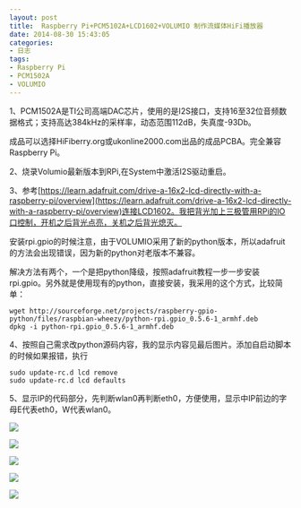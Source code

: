 ```yaml
---
layout: post
title: 	Raspberry Pi+PCM5102A+LCD1602+VOLUMIO 制作流媒体HiFi播放器
date: 2014-08-30 15:43:05
categories:
- 日志
tags:
- Raspberry Pi
- PCM1502A
- VOLUMIO
---
```


   
1、PCM1502A是TI公司高端DAC芯片，使用的是I2S接口，支持16至32位音频数据格式；支持高达384kHz的采样率，动态范围112dB，失真度-93Db。

成品可以选择HiFiberry.org或ukonline2000.com出品的成品PCBA。完全兼容Raspberry Pi。

2、烧录Volumio最新版本到RPi,在System中激活I2S驱动重启。

3、参考[https://learn.adafruit.com/drive-a-16x2-lcd-directly-with-a-raspberry-pi/overview](https://learn.adafruit.com/drive-a-16x2-lcd-directly-with-a-raspberry-pi/overview)连接LCD1602。我把背光加上三极管用RPi的IO口控制，开机之后背光点亮，关机之后背光熄灭。

安装rpi.gpio的时候注意，由于VOLUMIO采用了新的python版本，所以adafruit的方法会出现错误，因为新的python对老版本不兼容。

解决方法有两个，一个是把python降级，按照adafruit教程一步一步安装rpi.gpio。另外就是使用现有的python，直接安装，我采用的这个方式，比较简单：

    wget http://sourceforge.net/projects/raspberry-gpio-python/files/raspbian-wheezy/python-rpi.gpio_0.5.6-1_armhf.deb
    dpkg -i python-rpi.gpio_0.5.6-1_armhf.deb

4、按照自己需求改python源码内容，我的显示内容见最后图片。添加自启动脚本的时候如果报错，执行

    sudo update-rc.d lcd remove
    sudo update-rc.d lcd defaults

5、显示IP的代码部分，先判断wlan0再判断eth0，方便使用，显示中IP前边的字母E代表eth0，W代表wlan0。

![](http://i1328.photobucket.com/albums/w532/xwlogic/IMG_20140830_151856720_zps031737da.jpg)

![](http://i1328.photobucket.com/albums/w532/xwlogic/IMG_20140830_151905146_zps2e1496b2.jpg)

![](http://i1328.photobucket.com/albums/w532/xwlogic/IMG_20140830_151938326_zpsff18dcc9.jpg)

![](http://i1328.photobucket.com/albums/w532/xwlogic/IMG_20140830_153405149_zps7a4c5bfc.jpg)

![](http://i1328.photobucket.com/albums/w532/xwlogic/IMG_20140830_153412445_zps9e409130.jpg)

